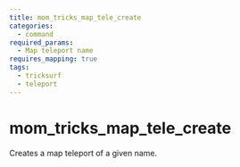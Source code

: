 ```yaml
---
title: mom_tricks_map_tele_create
categories:
  - command
required_params:
  - Map teleport name
requires_mapping: true
tags:
  - tricksurf
  - teleport
---
```


# mom_tricks_map_tele_create

Creates a map teleport of a given name.
